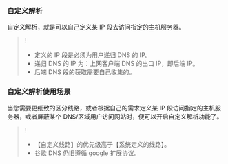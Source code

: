 ### 自定义解析
自定义解析，就是可以自己定义某 IP 段去访问指定的主机服务器。
>!
> - 定义的 IP 段是必须为用户递归 DNS 的 IP。
> - 递归 DNS 的 IP 为：上网客户端 DNS 的出口 IP，即后端 IP。
> - 后端 DNS 段的获取需要自己收集的。

### 自定义解析使用场景

当您需要更细致的区分线路，或者根据自己的需求定义某 IP 段访问指定的主机服务器，或者屏蔽某个 DNS/区域用户访问网站时，便可以开启自定义解析功能了。
>!
> - 【自定义线路】的优先级高于【系统定义的线路】。
> - 谷歌 DNS 仍旧遵循 google 扩展协议。


